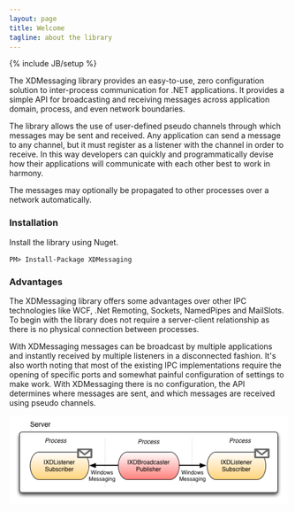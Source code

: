 ```yaml
---
layout: page
title: Welcome
tagline: about the library
---
```

{% include JB/setup %}

The XDMessaging library provides an easy-to-use, zero configuration solution to inter-process communication for .NET applications. It provides a simple API for broadcasting and receiving messages across application domain, process, and even network boundaries.

The library allows the use of user-defined pseudo channels through which messages may be sent and received. Any application can send a message to any channel, but it must register as a listener with the channel in order to receive. In this way developers can quickly and programmatically devise how their applications will communicate with each other best to work in harmony.

The messages may optionally be propagated to other processes over a network automatically.

### Installation

Install the library using Nuget.

	PM> Install-Package XDMessaging
	
### Advantages

The XDMessaging library offers some advantages over other IPC technologies like WCF, .Net Remoting, Sockets, NamedPipes and MailSlots. To begin with the library does not require a server-client relationship as there is no physical connection between processes.

With XDMessaging messages can be broadcast by multiple applications and instantly received by multiple listeners in a disconnected fashion. It's also worth noting that most of the existing IPC implementations require the opening of specific ports and somewhat painful configuration of settings to make work. With XDMessaging there is no configuration, the API determines where messages are sent, and which messages are received using pseudo channels.

![Alt PubSub Pattern](Images/XDMessagingInstance.png)